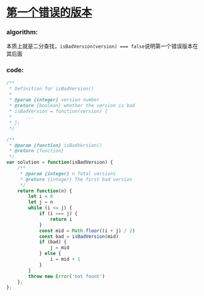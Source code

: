 # [第一个错误的版本](https://leetcode-cn.com/leetbook/read/top-interview-questions-easy/xnto1s/)

### algorithm:
本质上就是二分查找，`isBadVersion(version) === false`说明第一个错误版本在其后面

### code:
```javascript
/**
 * Definition for isBadVersion()
 *
 * @param {integer} version number
 * @return {boolean} whether the version is bad
 * isBadVersion = function(version) {
 *     ...
 * };
 */

/**
 * @param {function} isBadVersion()
 * @return {function}
 */
var solution = function(isBadVersion) {
    /**
     * @param {integer} n Total versions
     * @return {integer} The first bad version
     */
    return function(n) {
        let i = 0
        let j = n
        while (i <= j) {
            if (i === j) {
                return i
            }
            const mid = Math.floor((i + j) / 2)
            const bad = isBadVersion(mid)
            if (bad) {
                j = mid
            } else {
                i = mid + 1
            }
        }
        throw new Error('not fount')
    };
};
```
